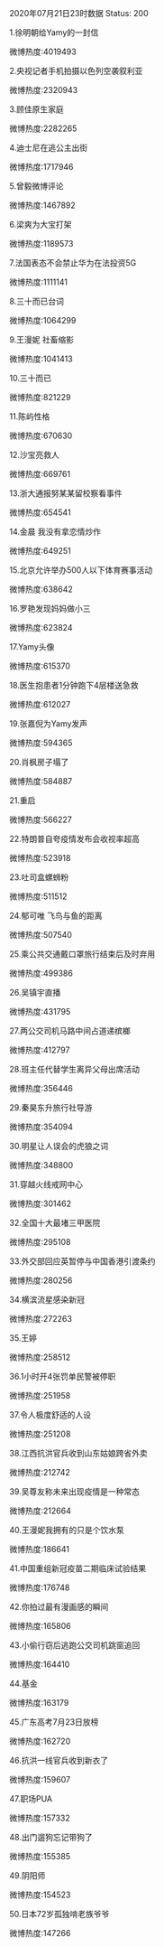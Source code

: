 2020年07月21日23时数据
Status: 200

1.徐明朝给Yamy的一封信

微博热度:4019493

2.央视记者手机拍摄以色列空袭叙利亚

微博热度:2320943

3.顾佳原生家庭

微博热度:2282265

4.迪士尼在逃公主出街

微博热度:1717946

5.曾毅微博评论

微博热度:1467892

6.梁爽为大宝打架

微博热度:1189573

7.法国表态不会禁止华为在法投资5G

微博热度:1111141

8.三十而已台词

微博热度:1064299

9.王漫妮 社畜缩影

微博热度:1041413

10.三十而已

微博热度:821229

11.陈屿性格

微博热度:670630

12.沙宝亮救人

微博热度:669761

13.浙大通报努某某留校察看事件

微博热度:654541

14.金晨 我没有拿恋情炒作

微博热度:649251

15.北京允许举办500人以下体育赛事活动

微博热度:638642

16.罗艳发现妈妈做小三

微博热度:623824

17.Yamy头像

微博热度:615370

18.医生抱患者1分钟跑下4层楼送急救

微博热度:612027

19.张嘉倪为Yamy发声

微博热度:594365

20.肖枫房子塌了

微博热度:584887

21.重启

微博热度:566227

22.特朗普自夸疫情发布会收视率超高

微博热度:523918

23.吐司盒螺蛳粉

微博热度:511512

24.郁可唯 飞鸟与鱼的距离

微博热度:507540

25.乘公共交通戴口罩旅行结束后及时弃用

微博热度:499386

26.吴镇宇直播

微博热度:431795

27.两公交司机马路中间占道递槟榔

微博热度:412797

28.班主任代替学生离异父母出席活动

微博热度:356446

29.秦昊东升旅行社导游

微博热度:354094

30.明星让人误会的虎狼之词

微博热度:348800

31.穿越火线戒网中心

微博热度:301462

32.全国十大最堵三甲医院

微博热度:295108

33.外交部回应英暂停与中国香港引渡条约

微博热度:280256

34.横滨流星感染新冠

微博热度:272263

35.王婷

微博热度:258512

36.1小时开4张罚单民警被停职

微博热度:251958

37.令人极度舒适的人设

微博热度:251208

38.江西抗洪官兵收到山东姑娘跨省外卖

微博热度:212742

39.吴尊友称未来出现疫情是一种常态

微博热度:212664

40.王漫妮我拥有的只是个饮水泵

微博热度:186641

41.中国重组新冠疫苗二期临床试验结果

微博热度:176748

42.你拍过最有漫画感的瞬间

微博热度:165806

43.小偷行窃后逃跑公交司机跳窗追回

微博热度:164410

44.基金

微博热度:163179

45.广东高考7月23日放榜

微博热度:162720

46.抗洪一线官兵收到新衣了

微博热度:159607

47.职场PUA

微博热度:157332

48.出门遛狗忘记带狗了

微博热度:155385

49.阴阳师

微博热度:154523

50.日本72岁孤独啃老族爷爷

微博热度:147266


